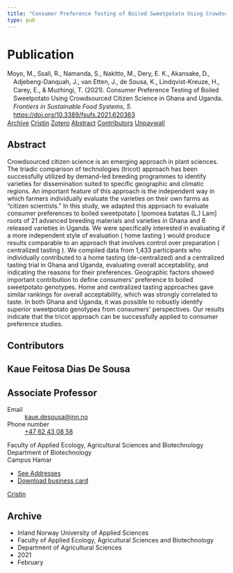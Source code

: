 ```yaml
---
title: "Consumer Preference Testing of Boiled Sweetpotato Using Crowdsourced Citizen Science in Ghana and Uganda"
type: pub
---
```

<h1>Publication</h1>
<article id="csl-bib-container-U7N4I7LB" class="csl-bib-container">
  <div class="csl-bib-body" style="line-height: 1.35; padding-left: 1em; text-indent:-1em;">
  <div class="csl-entry">Moyo, M., Ssali, R., Namanda, S., Nakitto, M., Dery, E. K., Akansake, D., Adjebeng-Danquah, J., van Etten, J., de Sousa, K., Lindqvist-Kreuze, H., Carey, E., &amp; Muzhingi, T. (2021). Consumer Preference Testing of Boiled Sweetpotato Using Crowdsourced Citizen Science in Ghana and Uganda. <i>Frontiers in Sustainable Food Systems</i>, <i>5</i>. <a href="https://doi.org/10.3389/fsufs.2021.620363">https://doi.org/10.3389/fsufs.2021.620363</a></div>
</div>
  <div class="csl-bib-buttons">
    <a href="#taxonomy-article-U7N4I7LB" class="csl-bib-button">Archive</a>
    <a href="https://app.cristin.no/results/show.jsf?id=1886601" alt="Cristin URL" class="csl-bib-button">Cristin</a>
    <a href="http://zotero.org/groups/5022929/items/U7N4I7LB" alt="Zotero URL" class="csl-bib-button">Zotero</a>
    <a href="#abstract-article-U7N4I7LB" class="csl-bib-button">Abstract</a>
    <a href="#contributors-article-U7N4I7LB" class="csl-bib-button">Contributors</a>
    <a href="https://www.frontiersin.org/articles/10.3389/fsufs.2021.620363/pdf" class="csl-bib-button">Unpaywall</a>
  </div>
  <div id="csl-bib-meta-container-U7N4I7LB"></div>
</article>
<div id="csl-bib-meta-U7N4I7LB" class="csl-bib-meta">
  <article id="abstract-article-U7N4I7LB" class="abstract-article">
    <h1>Abstract</h1>
    Crowdsourced citizen science is an emerging approach in plant sciences. The triadic comparison of technologies (tricot) approach has been successfully utilized by demand-led breeding programmes to identify varieties for dissemination suited to specific geographic and climatic regions. An important feature of this approach is the independent way in which farmers individually evaluate the varieties on their own farms as “citizen scientists.” In this study, we adapted this approach to evaluate consumer preferences to boiled sweetpotato [ Ipomoea batatas (L.) Lam] roots of 21 advanced breeding materials and varieties in Ghana and 6 released varieties in Uganda. We were specifically interested in evaluating if a more independent style of evaluation ( home tasting ) would produce results comparable to an approach that involves control over preparation ( centralized tasting ). We compiled data from 1,433 participants who individually contributed to a home tasting (de-centralized) and a centralized tasting trial in Ghana and Uganda, evaluating overall acceptability, and indicating the reasons for their preferences. Geographic factors showed important contribution to define consumers' preference to boiled sweetpotato genotypes. Home and centralized tasting approaches gave similar rankings for overall acceptability, which was strongly correlated to taste. In both Ghana and Uganda, it was possible to robustly identify superior sweetpotato genotypes from consumers' perspectives. Our results indicate that the tricot approach can be successfully applied to consumer preference studies.
  </article>
  <article id="contributors-article-U7N4I7LB" class="contributors-article">
    <h1>Contributors</h1>
    <div class="personas">
<div class="vrtx-hinn-person-card">
<div class="photo">
<i class="lar la-user-circle missing-person"></i>
</div>
<div class="info">
<hgroup><h1>Kaue Feitosa Dias De Sousa</h1>
<h2>Associate Professor</h2>
</hgroup><dl>
<dt>Email</dt>
<dd>
<a href="mailto:kaue.desousa@inn.no">kaue.desousa@inn.no</a>
</dd>
<dt>Phone number</dt>
<dd><a href="tel:+4762430858">
+47 62 43 08 58
</a></dd>
</dl>
<p>
Faculty of Applied Ecology, Agricultural Sciences and Biotechnology<br>
Department of Biotechnology<br>
Campus Hamar
</p>
<ul class="vrtx-hinn-links">
<li><a href="https://www.inn.no/english/find-an-employee/kaue-desousa.html#vrtx-hinn-addresses">See Addresses</a></li>
<li><a href="https://www.inn.no/english/find-an-employee/kaue-desousa.html?vrtx=vcf">Download business card</a></li>
</ul>
</div>
</div>
<a href="https://app.cristin.no/persons/show.jsf?id=994113" alt="Cristin URL" class="personas-cristin">Cristin</a>
</div>
  </article>
  <article id="taxonomy-article-U7N4I7LB" class="taxonomy-article">
    <h1>Archive</h1>
    <ul>
      <li>Inland Norway University of Applied Sciences</li>
      <li>Faculty of Applied Ecology, Agricultural Sciences and Biotechnology</li>
      <li>Department of Agricultural Sciences</li>
      <li>2021</li>
      <li>February</li>
    </ul>
  </article>
</div>
